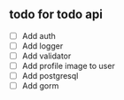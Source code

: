 ## todo for todo api
- [ ] Add auth
- [ ] Add logger
- [ ] Add validator
- [ ] Add profile image to user
- [ ] Add postgresql
- [ ] Add gorm